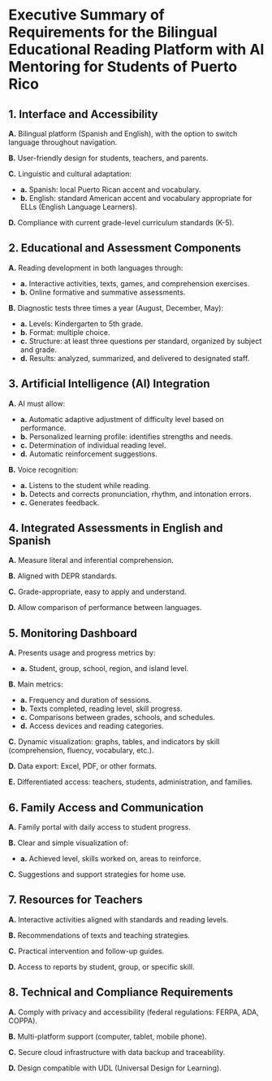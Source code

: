 # Executive Summary of Requirements for the Bilingual Educational Reading Platform with AI Mentoring for Students of Puerto Rico

## 1. Interface and Accessibility

**A.** Bilingual platform (Spanish and English), with the option to switch language throughout navigation.

**B.** User-friendly design for students, teachers, and parents.

**C.** Linguistic and cultural adaptation:
- **a.** Spanish: local Puerto Rican accent and vocabulary.
- **b.** English: standard American accent and vocabulary appropriate for ELLs (English Language Learners).

**D.** Compliance with current grade-level curriculum standards (K-5).

## 2. Educational and Assessment Components

**A.** Reading development in both languages through:
- **a.** Interactive activities, texts, games, and comprehension exercises.
- **b.** Online formative and summative assessments.

**B.** Diagnostic tests three times a year (August, December, May):
- **a.** Levels: Kindergarten to 5th grade.
- **b.** Format: multiple choice.
- **c.** Structure: at least three questions per standard, organized by subject and grade.
- **d.** Results: analyzed, summarized, and delivered to designated staff.

## 3. Artificial Intelligence (AI) Integration

**A.** AI must allow:
- **a.** Automatic adaptive adjustment of difficulty level based on performance.
- **b.** Personalized learning profile: identifies strengths and needs.
- **c.** Determination of individual reading level.
- **d.** Automatic reinforcement suggestions.

**B.** Voice recognition:
- **a.** Listens to the student while reading.
- **b.** Detects and corrects pronunciation, rhythm, and intonation errors.
- **c.** Generates feedback.

## 4. Integrated Assessments in English and Spanish

**A.** Measure literal and inferential comprehension.

**B.** Aligned with DEPR standards.

**C.** Grade-appropriate, easy to apply and understand.

**D.** Allow comparison of performance between languages.

## 5. Monitoring Dashboard

**A.** Presents usage and progress metrics by:
- **a.** Student, group, school, region, and island level.

**B.** Main metrics:
- **a.** Frequency and duration of sessions.
- **b.** Texts completed, reading level, skill progress.
- **c.** Comparisons between grades, schools, and schedules.
- **d.** Access devices and reading categories.

**C.** Dynamic visualization: graphs, tables, and indicators by skill (comprehension, fluency, vocabulary, etc.).

**D.** Data export: Excel, PDF, or other formats.

**E.** Differentiated access: teachers, students, administration, and families.

## 6. Family Access and Communication

**A.** Family portal with daily access to student progress.

**B.** Clear and simple visualization of:
- **a.** Achieved level, skills worked on, areas to reinforce.

**C.** Suggestions and support strategies for home use.

## 7. Resources for Teachers

**A.** Interactive activities aligned with standards and reading levels.

**B.** Recommendations of texts and teaching strategies.

**C.** Practical intervention and follow-up guides.

**D.** Access to reports by student, group, or specific skill.

## 8. Technical and Compliance Requirements

**A.** Comply with privacy and accessibility (federal regulations: FERPA, ADA, COPPA).

**B.** Multi-platform support (computer, tablet, mobile phone).

**C.** Secure cloud infrastructure with data backup and traceability.

**D.** Design compatible with UDL (Universal Design for Learning).